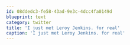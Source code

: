 ```yaml
---
id: 08ddedc3-fe58-43ad-9e3c-4dcc4fa0149d
blueprint: text
category: twitter
title: 'I just met Leroy Jenkins. for real'
caption: 'I just met Leroy Jenkins. for real'
---
```

